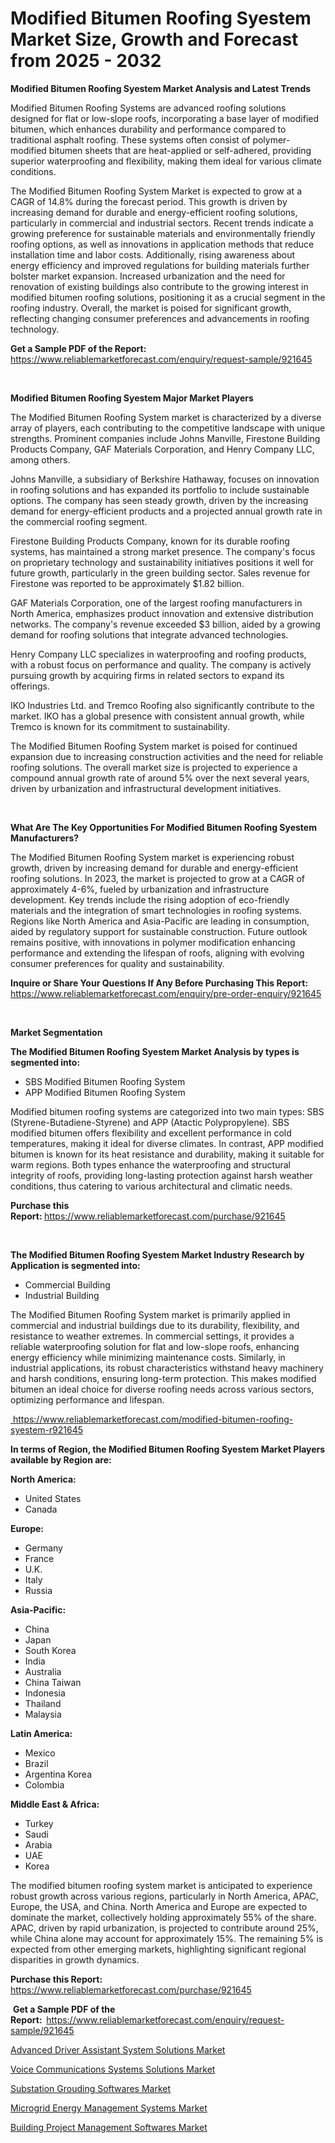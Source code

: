 <p><h1>Modified Bitumen Roofing Syestem Market Size, Growth and Forecast from 2025 - 2032</h1></p><p><strong>Modified Bitumen Roofing Syestem Market Analysis and Latest Trends</strong></p>
<p><p>Modified Bitumen Roofing Systems are advanced roofing solutions designed for flat or low-slope roofs, incorporating a base layer of modified bitumen, which enhances durability and performance compared to traditional asphalt roofing. These systems often consist of polymer-modified bitumen sheets that are heat-applied or self-adhered, providing superior waterproofing and flexibility, making them ideal for various climate conditions.</p><p>The Modified Bitumen Roofing System Market is expected to grow at a CAGR of 14.8% during the forecast period. This growth is driven by increasing demand for durable and energy-efficient roofing solutions, particularly in commercial and industrial sectors. Recent trends indicate a growing preference for sustainable materials and environmentally friendly roofing options, as well as innovations in application methods that reduce installation time and labor costs. Additionally, rising awareness about energy efficiency and improved regulations for building materials further bolster market expansion. Increased urbanization and the need for renovation of existing buildings also contribute to the growing interest in modified bitumen roofing solutions, positioning it as a crucial segment in the roofing industry. Overall, the market is poised for significant growth, reflecting changing consumer preferences and advancements in roofing technology.</p></p>
<p><strong>Get a Sample PDF of the Report:&nbsp;</strong> <a href="https://www.reliablemarketforecast.com/enquiry/request-sample/921645?utm_campaign=1897&utm_medium=2&utm_source=Github&utm_content=ia&utm_term=07032025&utm_id=modified-bitumen-roofing-syestem">https://www.reliablemarketforecast.com/enquiry/request-sample/921645</a></p>
<p>&nbsp;</p>
<p><strong>Modified Bitumen Roofing Syestem Major Market Players</strong></p>
<p><p>The Modified Bitumen Roofing System market is characterized by a diverse array of players, each contributing to the competitive landscape with unique strengths. Prominent companies include Johns Manville, Firestone Building Products Company, GAF Materials Corporation, and Henry Company LLC, among others.</p><p>Johns Manville, a subsidiary of Berkshire Hathaway, focuses on innovation in roofing solutions and has expanded its portfolio to include sustainable options. The company has seen steady growth, driven by the increasing demand for energy-efficient products and a projected annual growth rate in the commercial roofing segment.</p><p>Firestone Building Products Company, known for its durable roofing systems, has maintained a strong market presence. The company's focus on proprietary technology and sustainability initiatives positions it well for future growth, particularly in the green building sector. Sales revenue for Firestone was reported to be approximately $1.82 billion.</p><p>GAF Materials Corporation, one of the largest roofing manufacturers in North America, emphasizes product innovation and extensive distribution networks. The company's revenue exceeded $3 billion, aided by a growing demand for roofing solutions that integrate advanced technologies.</p><p>Henry Company LLC specializes in waterproofing and roofing products, with a robust focus on performance and quality. The company is actively pursuing growth by acquiring firms in related sectors to expand its offerings.</p><p>IKO Industries Ltd. and Tremco Roofing also significantly contribute to the market. IKO has a global presence with consistent annual growth, while Tremco is known for its commitment to sustainability.</p><p>The Modified Bitumen Roofing System market is poised for continued expansion due to increasing construction activities and the need for reliable roofing solutions. The overall market size is projected to experience a compound annual growth rate of around 5% over the next several years, driven by urbanization and infrastructural development initiatives.</p></p>
<p>&nbsp;</p>
<p><strong>What Are The Key Opportunities For Modified Bitumen Roofing Syestem Manufacturers?</strong></p>
<p><p>The Modified Bitumen Roofing System market is experiencing robust growth, driven by increasing demand for durable and energy-efficient roofing solutions. In 2023, the market is projected to grow at a CAGR of approximately 4-6%, fueled by urbanization and infrastructure development. Key trends include the rising adoption of eco-friendly materials and the integration of smart technologies in roofing systems. Regions like North America and Asia-Pacific are leading in consumption, aided by regulatory support for sustainable construction. Future outlook remains positive, with innovations in polymer modification enhancing performance and extending the lifespan of roofs, aligning with evolving consumer preferences for quality and sustainability.</p></p>
<p><strong>Inquire or Share Your Questions If Any Before Purchasing This Report:</strong> <a href="https://www.reliablemarketforecast.com/enquiry/pre-order-enquiry/921645?utm_campaign=1897&utm_medium=2&utm_source=Github&utm_content=ia&utm_term=07032025&utm_id=modified-bitumen-roofing-syestem">https://www.reliablemarketforecast.com/enquiry/pre-order-enquiry/921645</a></p>
<p>&nbsp;</p>
<p><strong>Market Segmentation</strong></p>
<p><strong>The Modified Bitumen Roofing Syestem Market Analysis by types is segmented into:</strong></p>
<p><ul><li>SBS Modified Bitumen Roofing System</li><li>APP Modified Bitumen Roofing System</li></ul></p>
<p><p>Modified bitumen roofing systems are categorized into two main types: SBS (Styrene-Butadiene-Styrene) and APP (Atactic Polypropylene). SBS modified bitumen offers flexibility and excellent performance in cold temperatures, making it ideal for diverse climates. In contrast, APP modified bitumen is known for its heat resistance and durability, making it suitable for warm regions. Both types enhance the waterproofing and structural integrity of roofs, providing long-lasting protection against harsh weather conditions, thus catering to various architectural and climatic needs.</p></p>
<p><strong>Purchase this Report:&nbsp;</strong><a href="https://www.reliablemarketforecast.com/purchase/921645?utm_campaign=1897&utm_medium=2&utm_source=Github&utm_content=ia&utm_term=07032025&utm_id=modified-bitumen-roofing-syestem">https://www.reliablemarketforecast.com/purchase/921645</a></p>
<p>&nbsp;</p>
<p><strong>The Modified Bitumen Roofing Syestem Market Industry Research by Application is segmented into:</strong></p>
<p><ul><li>Commercial Building</li><li>Industrial Building</li></ul></p>
<p><p>The Modified Bitumen Roofing System market is primarily applied in commercial and industrial buildings due to its durability, flexibility, and resistance to weather extremes. In commercial settings, it provides a reliable waterproofing solution for flat and low-slope roofs, enhancing energy efficiency while minimizing maintenance costs. Similarly, in industrial applications, its robust characteristics withstand heavy machinery and harsh conditions, ensuring long-term protection. This makes modified bitumen an ideal choice for diverse roofing needs across various sectors, optimizing performance and lifespan.</p></p>
<p><a href="https://www.reliablemarketforecast.com/modified-bitumen-roofing-syestem-r921645?utm_campaign=1897&utm_medium=2&utm_source=Github&utm_content=ia&utm_term=07032025&utm_id=modified-bitumen-roofing-syestem">&nbsp;https://www.reliablemarketforecast.com/modified-bitumen-roofing-syestem-r921645</a></p>
<p><strong>In terms of Region, the Modified Bitumen Roofing Syestem Market Players available by Region are:</strong></p>
<p>
    <p> <strong> North America: </strong>
        <ul>
            <li>United States</li>
            <li>Canada</li>
        </ul>
        </p> 
    <p> <strong> Europe: </strong>
        <ul>
            <li>Germany</li>
            <li>France</li>
            <li>U.K.</li>
            <li>Italy</li>
            <li>Russia</li>
        </ul>
        </p> 
    <p> <strong> Asia-Pacific: </strong>
        <ul>
            <li>China</li>
            <li>Japan</li>
            <li>South Korea</li>
            <li>India</li>
            <li>Australia</li>
            <li>China Taiwan</li>
            <li>Indonesia</li>
            <li>Thailand</li>
            <li>Malaysia</li>
        </ul>
        </p> 
    <p> <strong> Latin America: </strong>
        <ul>
            <li>Mexico</li>
            <li>Brazil</li>
            <li>Argentina Korea</li>
            <li>Colombia</li>
        </ul>
        </p> 
    <p> <strong> Middle East & Africa: </strong>
        <ul>
            <li>Turkey</li>
            <li>Saudi</li>
            <li>Arabia</li>
            <li>UAE</li>
            <li>Korea</li>
        </ul>
    </p>
    </p>
<p><p>The modified bitumen roofing system market is anticipated to experience robust growth across various regions, particularly in North America, APAC, Europe, the USA, and China. North America and Europe are expected to dominate the market, collectively holding approximately 55% of the share. APAC, driven by rapid urbanization, is projected to contribute around 25%, while China alone may account for approximately 15%. The remaining 5% is expected from other emerging markets, highlighting significant regional disparities in growth dynamics.</p></p>
<p><strong>Purchase this Report: </strong><a href="https://www.reliablemarketforecast.com/purchase/921645?utm_campaign=1897&utm_medium=2&utm_source=Github&utm_content=ia&utm_term=07032025&utm_id=modified-bitumen-roofing-syestem">https://www.reliablemarketforecast.com/purchase/921645</a></p>
<p>&nbsp;<strong>Get a Sample PDF of the Report:&nbsp;&nbsp;</strong><a href="https://www.reliablemarketforecast.com/enquiry/request-sample/921645?utm_campaign=1897&utm_medium=2&utm_source=Github&utm_content=ia&utm_term=07032025&utm_id=modified-bitumen-roofing-syestem">https://www.reliablemarketforecast.com/enquiry/request-sample/921645</a></p>
<p><strong></strong></p>
<p><p><a href="https://github.com/sivyerloucks/Market-Research-Report-List-1/blob/main/advanced-driver-assistant-system-solutions-market.md?utm_campaign=1897&utm_medium=2&utm_source=Github&utm_content=ia&utm_term=07032025&utm_id=modified-bitumen-roofing-syestem">Advanced Driver Assistant System Solutions Market</a></p><p><a href="https://github.com/rwanjamiul/Market-Research-Report-List-1/blob/main/voice-communications-systems-solutions-market.md?utm_campaign=1897&utm_medium=2&utm_source=Github&utm_content=ia&utm_term=07032025&utm_id=modified-bitumen-roofing-syestem">Voice Communications Systems Solutions Market</a></p><p><a href="https://github.com/resiebustin/Market-Research-Report-List-1/blob/main/substation-grouding-softwares-market.md?utm_campaign=1897&utm_medium=2&utm_source=Github&utm_content=ia&utm_term=07032025&utm_id=modified-bitumen-roofing-syestem">Substation Grouding Softwares Market</a></p><p><a href="https://github.com/safatabhee/Market-Research-Report-List-1/blob/main/microgrid-energy-management-systems-market.md?utm_campaign=1897&utm_medium=2&utm_source=Github&utm_content=ia&utm_term=07032025&utm_id=modified-bitumen-roofing-syestem">Microgrid Energy Management Systems Market</a></p><p><a href="https://github.com/rndwazeri/Market-Research-Report-List-1/blob/main/building-project-management-softwares-market.md?utm_campaign=1897&utm_medium=2&utm_source=Github&utm_content=ia&utm_term=07032025&utm_id=modified-bitumen-roofing-syestem">Building Project Management Softwares Market</a></p></p>